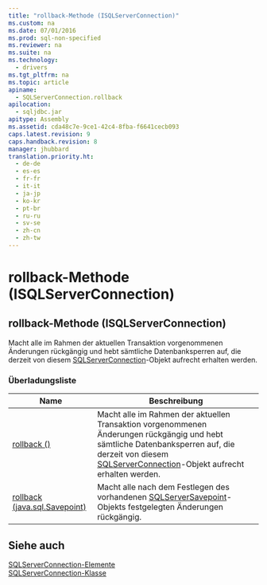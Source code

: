 ```yaml
---
title: "rollback-Methode (ISQLServerConnection)"
ms.custom: na
ms.date: 07/01/2016
ms.prod: sql-non-specified
ms.reviewer: na
ms.suite: na
ms.technology: 
  - drivers
ms.tgt_pltfrm: na
ms.topic: article
apiname: 
  - SQLServerConnection.rollback
apilocation: 
  - sqljdbc.jar
apitype: Assembly
ms.assetid: cda48c7e-9ce1-42c4-8fba-f6641cecb093
caps.latest.revision: 9
caps.handback.revision: 8
manager: jhubbard
translation.priority.ht: 
  - de-de
  - es-es
  - fr-fr
  - it-it
  - ja-jp
  - ko-kr
  - pt-br
  - ru-ru
  - sv-se
  - zh-cn
  - zh-tw
---
```

# rollback-Methode (ISQLServerConnection)
    
## rollback\-Methode \(ISQLServerConnection\)  
 Macht alle im Rahmen der aktuellen Transaktion vorgenommenen Änderungen rückgängig und hebt sämtliche Datenbanksperren auf, die derzeit von diesem [SQLServerConnection](../content/SQLServerConnection-Class.md)\-Objekt aufrecht erhalten werden.  
  
### Überladungsliste  
  
|Name|Beschreibung|  
|----------|------------------|  
|[rollback \(\)](../content/rollback-Method---.md)|Macht alle im Rahmen der aktuellen Transaktion vorgenommenen Änderungen rückgängig und hebt sämtliche Datenbanksperren auf, die derzeit von diesem [SQLServerConnection](../content/SQLServerConnection-Class.md)\-Objekt aufrecht erhalten werden.|  
|[rollback \(java.sql.Savepoint\)](../content/rollback-Method--java.sql.Savepoint-.md)|Macht alle nach dem Festlegen des vorhandenen [SQLServerSavepoint](../content/SQLServerSavepoint-Class.md)\-Objekts festgelegten Änderungen rückgängig.|  
  
## Siehe auch  
 [SQLServerConnection-Elemente](../content/SQLServerConnection-Members.md)   
 [SQLServerConnection-Klasse](../content/SQLServerConnection-Class.md)  
  
  